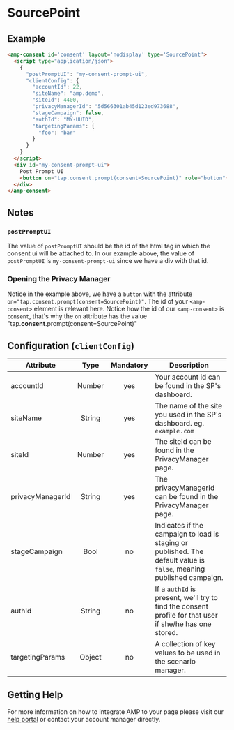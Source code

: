 <!---
Copyright 2019 The AMP HTML Authors. All Rights Reserved.

Licensed under the Apache License, Version 2.0 (the "License");
you may not use this file except in compliance with the License.
You may obtain a copy of the License at

      http://www.apache.org/licenses/LICENSE-2.0

Unless required by applicable law or agreed to in writing, software
distributed under the License is distributed on an "AS-IS" BASIS,
WITHOUT WARRANTIES OR CONDITIONS OF ANY KIND, either express or implied.
See the License for the specific language governing permissions and
limitations under the License.
-->

# SourcePoint

## Example

```html
<amp-consent id='consent' layout='nodisplay' type='SourcePoint'>
  <script type="application/json">
    {
      "postPromptUI": "my-consent-prompt-ui",
      "clientConfig": {
        "accountId": 22,
        "siteName": "amp.demo",
        "siteId": 4400,
        "privacyManagerId": "5d566301ab45d123ed973688",
        "stageCampaign": false,
        "authId": "MY-UUID",
        "targetingParams": {
          "foo": "bar"
        }
      }
    }
  </script>
  <div id="my-consent-prompt-ui">
    Post Prompt UI
    <button on="tap.consent.prompt(consent=SourcePoint)" role="button">Privacy Settings</button>
  </div>
</amp-consent>
```

## Notes

### `postPromptUI`
The value of `postPromptUI` should be the id of the html tag in which the consent ui will be attached to. In our example above, the value of `postPromptUI` is `my-consent-prompt-ui` since we have a div with that id.

### Opening the Privacy Manager
Notice in the example above, we have a `button` with the attribute `on="tap.consent.prompt(consent=SourcePoint)"`. The id of your `<amp-consent>` element is relevant here. Notice how the id of our `<amp-consent>` is `consent`, that's why the `on` attribute has the value "tap.**consent**.prompt(consent=SourcePoint)"

## Configuration (`clientConfig`)


| Attribute        |  Type  | Mandatory |                                                      Description                                                     |
|------------------|:------:|:---------:|--------------------------------------------------------------------------------------------------------------------|
| accountId        | Number |    yes    | Your account id can be found in the SP's dashboard.                                                                  |
| siteName         | String |    yes    | The name of the site you used in the SP's dashboard. eg. `example.com`                                               |
| siteId           | Number |    yes    | The siteId can be found in the PrivacyManager page.                                                                  |
| privacyManagerId | String |    yes    | The privacyManagerId can be found in the PrivacyManager page.                                                        |
| stageCampaign    |  Bool  |     no    | Indicates if the campaign to load is staging or published. The default value is `false`, meaning published campaign. |
| authId           | String |     no    | If a `authId` is present, we'll try to find the consent profile for that user if she/he has one stored.              |
| targetingParams  | Object |     no    | A collection of key values to be used in the scenario manager.                                                       |

## Getting Help
For more information on how to integrate AMP to your page please visit our [help portal](http://help.sourcepoint.com/en) or contact your account manager directly.
